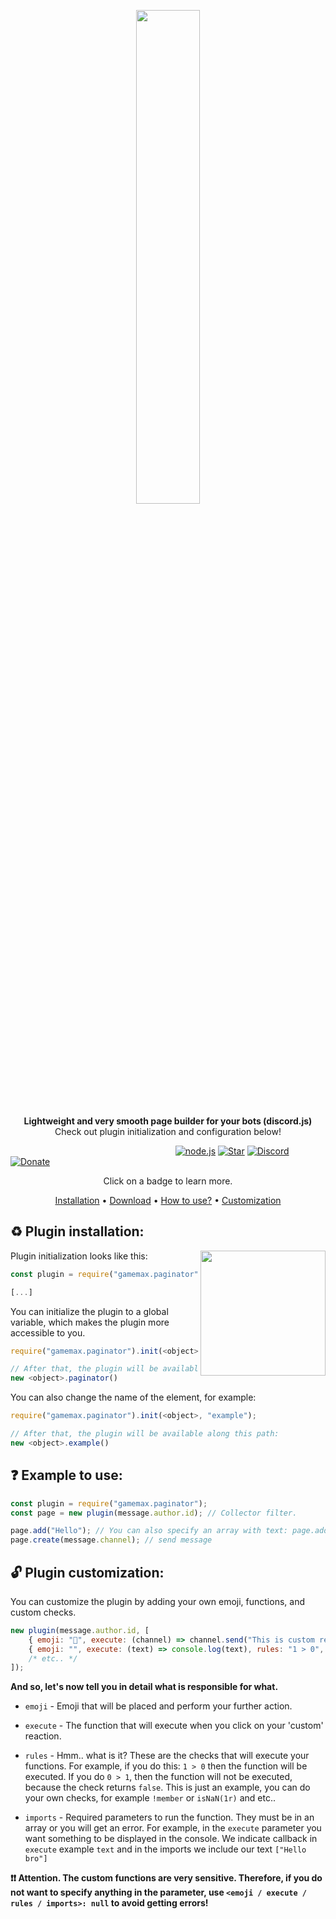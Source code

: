 <div align="center" markdown=1>
	<p align="center"><img width=45% src="https://media.discordapp.net/attachments/704388319039193122/793900778149511168/reminder_1.png?width=1001&height=282"></p>
	<strong>Lightweight and very smooth page builder for your bots (discord.js)</strong>
	<br>Check out plugin initialization and configuration below!<br>
	<p></p>
</div>

&nbsp;&nbsp;&nbsp;&nbsp;&nbsp;&nbsp;&nbsp;&nbsp;&nbsp;&nbsp;&nbsp;&nbsp;&nbsp;&nbsp;&nbsp;&nbsp;&nbsp;&nbsp;&nbsp;&nbsp;&nbsp;&nbsp;&nbsp;&nbsp;&nbsp;&nbsp;&nbsp;&nbsp;&nbsp;&nbsp;&nbsp;&nbsp;&nbsp;&nbsp;&nbsp;&nbsp;&nbsp;&nbsp;&nbsp;&nbsp;&nbsp;&nbsp;&nbsp;&nbsp;&nbsp;&nbsp;&nbsp;&nbsp;&nbsp;&nbsp;&nbsp;&nbsp;&nbsp;&nbsp;&nbsp;&nbsp;&nbsp;&nbsp;&nbsp;&nbsp;&nbsp;&nbsp;&nbsp;&nbsp;&nbsp;&nbsp;
[![node.js](https://img.shields.io/badge/node.js-v14-brightgreen)](https://nodejs.org/)
[![Star](https://img.shields.io/badge/-Give%20this%20repo%20a%20star!-yellow)](https://github.com/nevzorl/gamemax-paginator)
[![Discord](https://img.shields.io/discord/732115887246671913?color=8697F6&label=Discord&logo=as&logoColor=%238697F6)](https://discord.gg/RPb2KXN)
[![Donate](https://img.shields.io/badge/donate-%241-orange)](https://www.donationalerts.com/r/reedi)
<p align="center">Click on a badge to learn more.</p>

<p align="center">
  <a href="#%EF%B8%8F-plugin-installation">Installation</a> •
  <a href="/archive/main.zip">Download</a> •
  <a href="#-example-to-use">How to use?</a> •
  <a href="#-plugin-customization">Customization</a>
</p>

## ♻️ Plugin installation:
<img align="right" width="200" height="200" src="https://media.discordapp.net/attachments/704388319039193122/793900776988082186/1.png"> 

Plugin initialization looks like this:
```js
const plugin = require("gamemax.paginator");

[...]
```

You can initialize the plugin to a global variable, which makes the plugin more accessible to you.

```js
require("gamemax.paginator").init(<object>); // Specify your variable (object)

// After that, the plugin will be available along this path:
new <object>.paginator()
```

You can also change the name of the element, for example:

```js
require("gamemax.paginator").init(<object>, "example");

// After that, the plugin will be available along this path:
new <object>.example()
```



## ❓ Example to use: 

```js
const plugin = require("gamemax.paginator");
const page = new plugin(message.author.id); // Collector filter.

page.add("Hello"); // You can also specify an array with text: page.add([ "Hello", "Hello 2", etc. ]);
page.create(message.channel); // send message
```


## 🔓 Plugin customization:
You can customize the plugin by adding your own emoji, functions, and custom checks.
```js
new plugin(message.author.id, [
    { emoji: "📌", execute: (channel) => channel.send("This is custom reaction!"), rules: null, imports: [message.channel] },
    { emoji: "", execute: (text) => console.log(text), rules: "1 > 0", imports: ["This text will be printed to the console."] }
    /* etc.. */
]);
```

**And so, let's now tell you in detail what is responsible for what.**

* `emoji` - Emoji that will be placed and perform your further action.

* `execute` - The function that will execute when you click on your 'custom' reaction.

* `rules` - Hmm.. what is it? These are the checks that will execute your functions. For example, if you do this: `1 > 0` then the function will be executed. If you do `0 > 1`, then the function will not be executed, because the check returns `false`. This is just an example, you can do your own checks, for example `!member` or `isNaN(1r)` and etc..

* `imports` - Required parameters to run the function. They must be in an array or you will get an error. For example, in the `execute` parameter you want something to be displayed in the console. We indicate callback in `execute` example `text` and in the imports we include our text `["Hello bro"]`


**❗️❗️ Attention. The custom functions are very sensitive. Therefore, if you do not want to specify anything in the parameter, use `<emoji / execute / rules / imports>: null` to avoid getting errors!**
